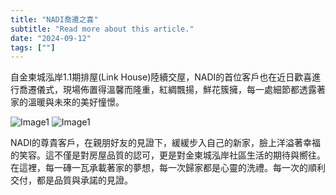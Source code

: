 ```yaml
---
title: "NADI喬遷之喜"
subtitle: "Read more about this article."
date: "2024-09-12"
tags: [""]
---
```


自金柬城泓岸1.1期排屋(Link House)陸續交屋，NADI的首位客戶也在近日歡喜進行喬遷儀式，現場佈置得溫馨而隆重，紅綢飄揚，鮮花簇擁，每一處細節都透露著家的溫暖與未來的美好憧憬。

![Image1](/images/nadi-party/img1.jpg "new-year-reunion")
![Image1](/images/nadi-party/img2.jpg "new-year-reunion")

NADI的尊貴客戶，在親朋好友的見證下，緩緩步入自己的新家，臉上洋溢著幸福的笑容。這不僅是對房屋品質的認可，更是對金柬城泓岸社區生活的期待與嚮往。在這裡，每一磚一瓦承載著家的夢想，每一次歸家都是心靈的洗禮。每一次的順利交付，都是品質與承諾的見證。

